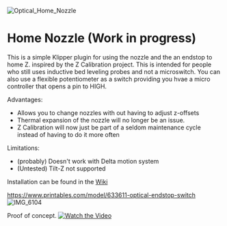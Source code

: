 ![Optical_Home_Nozzle](https://github.com/Shinobubu/Home_Nozzle/assets/14949931/80f4e24b-fbe0-4d7c-a9a9-52f536c64411)
# Home Nozzle (Work in progress)

This is a simple Klipper plugin for using the nozzle and the an endstop to home Z. 
inspired by the Z Calibration project. This is intended for people who still uses inductive bed leveling probes and not a microswitch.
You can also use a flexible potentiometer as a switch providing you hvae a micro controller that opens a pin to HIGH.

Advantages:
+ Allows you to change nozzles with out having to adjust z-offsets
+ Thermal expansion of the nozzle will no longer be an issue.
+ Z Calibration will now just be part of a seldom maintenance cycle instead of having to do it more often

Limitations:
+ (probably) Doesn't work with Delta motion system
+ (Untested) Tilt-Z not supported

  
Installation can be found in the [Wiki](https://github.com/Shinobubu/Home_Nozzle/wiki)

https://www.printables.com/model/633611-optical-endstop-switch
![IMG_6104](https://github.com/Shinobubu/ZOffsetFinder/assets/14949931/46fd0f89-9997-4bda-bd13-b399e8629cc1)

Proof of concept.
[![Watch the Video](http://i3.ytimg.com/vi/Gic3rgXfTn4/hqdefault.jpg)](https://www.youtube.com/watch?v=Gic3rgXfTn4)
